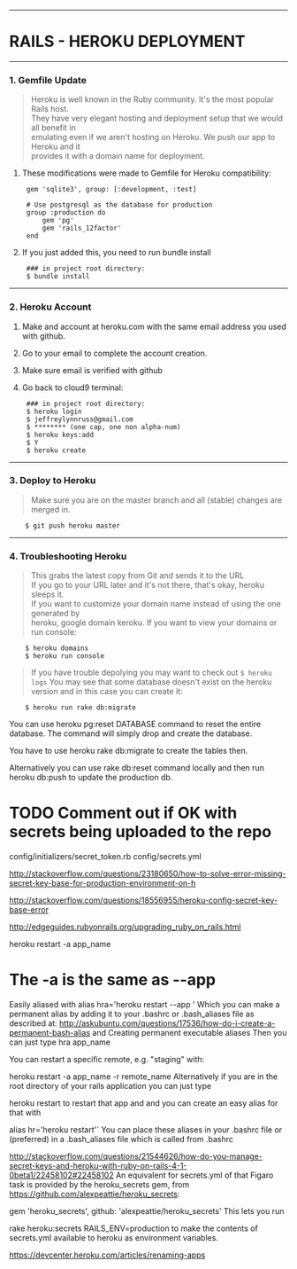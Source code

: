 --------------------------------------------------------------------------------

# RAILS - HEROKU DEPLOYMENT
  
-------------------------------------------------------------------------------
### 1. Gemfile Update

> Heroku is well known in the Ruby community. It's the most popular Rails host.  
They have very elegant hosting and deployment setup that we would all benefit in  
emulating even if we aren't hosting on Heroku. We push our app to Heroku and it  
provides it with a domain name for deployment.

1. These modifications were made to Gemfile for Heroku compatibility:

		gem 'sqlite3', group: [:development, :test]
		
		# Use postgresql as the database for production
		group :production do
			gem 'pg'
			gem 'rails_12factor'
		end

2. If you just added this, you need to run bundle install
		
		### in project root directory:  
		$ bundle install 

------------------------------------------------------------------------------
### 2. Heroku Account

1. Make and account at heroku.com with the same email address you used with github. 
2. Go to your email to complete the account creation. 
3. Make sure email is verified with github
4. Go back to cloud9 terminal:  

		### in project root directory:  
		$ heroku login
		$ jeffreylynnruss@gmail.com
		$ ******** (one cap, one non alpha-num)
		$ heroku keys:add
		$ Y
		$ heroku create
		
--------------------------------------------------------------------------------
### 3. Deploy to Heroku

> Make sure you are on the master branch and all (stable) changes are merged in. 

		$ git push heroku master
		
--------------------------------------------------------------------------------
### 4. Troubleshooting Heroku

> This grabs the latest copy from Git and sends it to the URL  
If you go to your URL later and it's not there, that's okay, heroku sleeps it.  
If you want to customize your domain name instead of using the one generated by  
heroku, google domain keroku. If you want to view your domains or run console:

		$ heroku domains
		$ heroku run console
		
> If you have trouble depolying you may want to check out `$ heroku logs` You 
may  see that some database doesn't exist on the heroku version and in this case 
you can create it:

		$ heroku run rake db:migrate



You can use heroku pg:reset DATABASE command to reset the entire database. The command will simply drop and create the database.

You have to use heroku rake db:migrate to create the tables then.

Alternatively you can use rake db:reset command locally and then run heroku db:push to update the production db.


# TODO Comment out if OK with secrets being uploaded to the repo
config/initializers/secret_token.rb
config/secrets.yml

http://stackoverflow.com/questions/23180650/how-to-solve-error-missing-secret-key-base-for-production-environment-on-h

http://stackoverflow.com/questions/18556955/heroku-config-secret-key-base-error

http://edgeguides.rubyonrails.org/upgrading_ruby_on_rails.html


heroku restart -a app_name

# The -a is the same as --app
Easily aliased with alias hra='heroku restart --app '
Which you can make a permanent alias by adding it to your .bashrc or .bash_aliases file as described at: http://askubuntu.com/questions/17536/how-do-i-create-a-permanent-bash-alias and
Creating permanent executable aliases
Then you can just type hra app_name

You can restart a specific remote, e.g. "staging" with:

heroku restart -a app_name -r remote_name
Alternatively if you are in the root directory of your rails application you can just type

heroku restart
to restart that app and and you can create an easy alias for that with

alias hr='heroku restart'`
You can place these aliases in your .bashrc file or (preferred) in a .bash_aliases file which is called from .bashrc

http://stackoverflow.com/questions/21544626/how-do-you-manage-secret-keys-and-heroku-with-ruby-on-rails-4-1-0beta1/22458102#22458102
An equivalent for secrets.yml of that Figaro task is provided by the heroku_secrets gem, from https://github.com/alexpeattie/heroku_secrets:

gem 'heroku_secrets', github: 'alexpeattie/heroku_secrets'
This lets you run

rake heroku:secrets RAILS_ENV=production
to make the contents of secrets.yml available to heroku as environment variables.



https://devcenter.heroku.com/articles/renaming-apps
